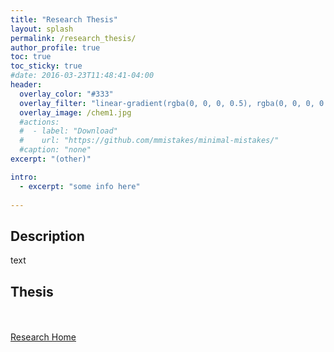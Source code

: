 ```yaml
---
title: "Research Thesis"
layout: splash
permalink: /research_thesis/
author_profile: true
toc: true
toc_sticky: true
#date: 2016-03-23T11:48:41-04:00
header:
  overlay_color: "#333"
  overlay_filter: "linear-gradient(rgba(0, 0, 0, 0.5), rgba(0, 0, 0, 0.5))"
  overlay_image: /chem1.jpg
  #actions:
  #  - label: "Download"
  #    url: "https://github.com/mmistakes/minimal-mistakes/"
  #caption: "none"
excerpt: "(other)"

intro: 
  - excerpt: "some info here"   
   
---
```

## Description
text

## Thesis
<object data="{{ site.url }}{{ site.baseurl }}/New Synthetic Methods Based on Silicon-Tethered Nucleophilic Addi.pdf" width="1000" height="1000" type='application/pdf'></object>

<br><br>
[Research Home](/research/)
